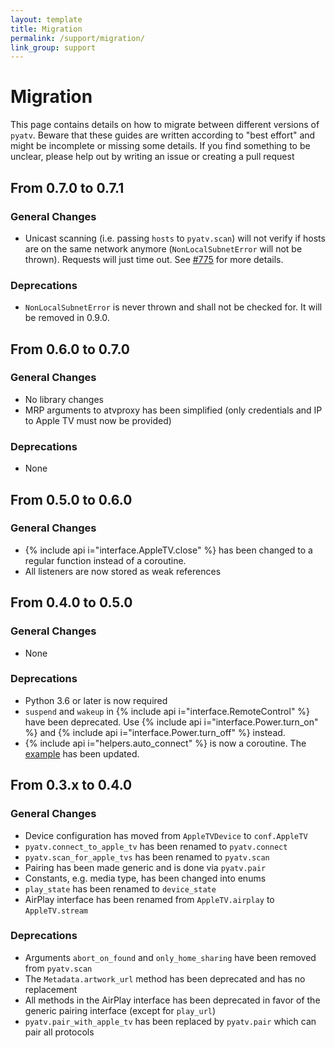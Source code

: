 ```yaml
---
layout: template
title: Migration
permalink: /support/migration/
link_group: support
---
```

# Migration

This page contains details on how to migrate between different versions
of `pyatv`. Beware that these guides are written according to "best effort"
and might be incomplete or missing some details. If you find something
to be unclear, please help out by writing an issue or creating a pull
request

## From 0.7.0 to 0.7.1

### General Changes

* Unicast scanning (i.e. passing `hosts` to `pyatv.scan`) will not verify
  if hosts are on the same network anymore (`NonLocalSubnetError` will not
  be thrown). Requests will just time out. See [#775](https://github.com/postlund/pyatv/issues/775)
  for more details.

### Deprecations

* `NonLocalSubnetError` is never thrown and shall not be checked for. It
  will be removed in 0.9.0.

## From 0.6.0 to 0.7.0

### General Changes

* No library changes
* MRP arguments to atvproxy has been simplified (only credentials and IP to
  Apple TV must now be provided)

### Deprecations

* None

## From 0.5.0 to 0.6.0

### General Changes

  * {% include api i="interface.AppleTV.close" %} has been changed to a
    regular function instead of a coroutine.
  * All listeners are now stored as weak references

## From 0.4.0 to 0.5.0

### General Changes

* None

### Deprecations

* Python 3.6 or later is now required
* `suspend` and `wakeup` in {% include api i="interface.RemoteControl" %}
  have been deprecated. Use {% include api i="interface.Power.turn_on" %}
  and {% include api i="interface.Power.turn_off" %} instead.
* {% include api i="helpers.auto_connect" %} is now a coroutine. The
  [example](https://github.com/postlund/pyatv/blob/master/examples/auto_connect.py)
  has been updated.

## From 0.3.x to 0.4.0

### General Changes

* Device configuration has moved from `AppleTVDevice` to `conf.AppleTV`
* `pyatv.connect_to_apple_tv` has been renamed to `pyatv.connect`
* `pyatv.scan_for_apple_tvs` has been renamed to `pyatv.scan`
* Pairing has been made generic and is done via `pyatv.pair`
* Constants, e.g. media type, has been changed into enums
* `play_state` has been renamed to `device_state`
* AirPlay interface has been renamed from `AppleTV.airplay` to `AppleTV.stream`

### Deprecations

* Arguments `abort_on_found` and `only_home_sharing` have been removed from `pyatv.scan`
* The `Metadata.artwork_url` method has been deprecated and has no
  replacement
* All methods in the AirPlay interface has been deprecated in favor
  of the generic pairing interface (except for `play_url`)
* `pyatv.pair_with_apple_tv` has been replaced by `pyatv.pair` which can pair all protocols
